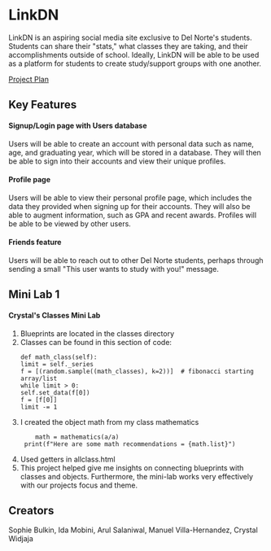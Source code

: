 # LinkDN

LinkDN is an aspiring social media site exclusive to Del Norte's students. Students can share their "stats," what classes they are taking, and their accomplishments outside of school. Ideally, LinkDN will be able to be used as a platform for students to create study/support groups with one another. 

[Project Plan](https://docs.google.com/document/d/1FGxx_jWIMwzBsvnnm7vjAKN-VX4sEd5dISR_Y26ovc8/edit)
## Key Features

#### Signup/Login page with Users database

Users will be able to create an account with personal data such as name, age, and graduating year, which will be stored in a database. They will then be able to sign into their accounts and view their unique profiles. 

#### Profile page

Users will be able to view their personal profile page, which includes the data they provided when signing up for their accounts. They will also be able to augment information, such as GPA and recent awards. Profiles will be able to be viewed by other users. 

#### Friends feature

Users will be able to reach out to other Del Norte students, perhaps through sending a small "This user wants to study with you!" message. 

## Mini Lab 1

#### Crystal's Classes Mini Lab

1. Blueprints are located in the classes directory
2. Classes can be found in this section of code:
   ````
   def math_class(self):
   limit = self._series
   f = [(random.sample((math_classes), k=2))]  # fibonacci starting array/list
   while limit > 0:
   self.set_data(f[0])
   f = [f[0]]
   limit -= 1
3. I created the object math from my class mathematics
   ````
       math = mathematics(a/a)
    print(f"Here are some math recommendations = {math.list}")
4. Used getters in allclass.html
5. This project helped give me insights on connecting blueprints with classes and objects. Furthermore, the mini-lab works very effectively with our projects focus and theme.  




## Creators

Sophie Bulkin, Ida Mobini, Arul Salaniwal, Manuel Villa-Hernandez, Crystal Widjaja

